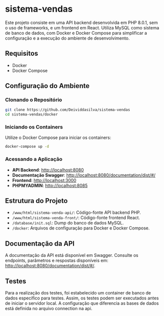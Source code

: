 
# sistema-vendas 

Este projeto consiste em uma API backend desenvolvida em PHP 8.0.1, sem o uso de frameworks, e um frontend em React. Utiliza MySQL como sistema de banco de dados, com Docker e Docker Compose para simplificar a configuração e a execução do ambiente de desenvolvimento.

## Requisitos

- Docker
- Docker Compose

## Configuração do Ambiente

### Clonando o Repositório

```bash
git clone https://github.com/Deividdasilva/sistema-vendas
cd sistema-vendas/docker
```

### Iniciando os Containers

Utilize o Docker Compose para iniciar os containers:

```bash
docker-compose up -d
```

### Acessando a Aplicação

- **API Backend**: [http://localhost:8080](http://localhost:8080)
- **Documentação Swagger**: [http://localhost:8080/documentation/dist/#/](http://localhost:8080/documentation/dist/#/)
- **Frontend**: [http://localhost:3000](http://localhost:3000)
- **PHPMYADMIN**: [http://localhost:8085](http://localhost:8085)

## Estrutura do Projeto

- `/www/html/sistema-venda-api/`: Código-fonte API backend PHP.
- `/www/html/sistema-venda-front/`: Código-fonte frontend React.
- `/database/init.sql`: Dump do banco de dados MySQL.
- `/docker`: Arquivos de configuração para Docker e Docker Compose.

## Documentação da API

A documentação da API está disponível em Swagger. Consulte os endpoints, parâmetros e respostas disponíveis em: [http://localhost:8080/documentation/dist/#/](http://localhost:8080/documentation/dist/#/).

## Testes

Para a realização dos testes, foi estabelecido um container de banco de dados específico para testes. Assim, os testes podem ser executados antes de iniciar o servidor local. A configuração que diferencia as bases de dados está definida no arquivo connection na api.